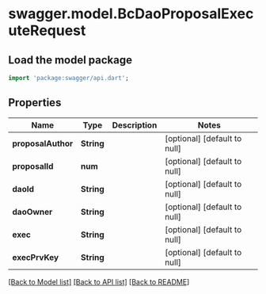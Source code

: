 # swagger.model.BcDaoProposalExecuteRequest

## Load the model package
```dart
import 'package:swagger/api.dart';
```

## Properties
Name | Type | Description | Notes
------------ | ------------- | ------------- | -------------
**proposalAuthor** | **String** |  | [optional] [default to null]
**proposalId** | **num** |  | [optional] [default to null]
**daoId** | **String** |  | [optional] [default to null]
**daoOwner** | **String** |  | [optional] [default to null]
**exec** | **String** |  | [optional] [default to null]
**execPrvKey** | **String** |  | [optional] [default to null]

[[Back to Model list]](../README.md#documentation-for-models) [[Back to API list]](../README.md#documentation-for-api-endpoints) [[Back to README]](../README.md)


